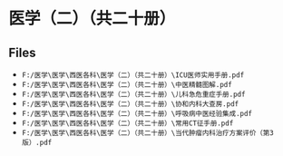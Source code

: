 # 医学（二）（共二十册）

## Files

- `F:/医学\医学\西医各科\医学（二）（共二十册）\ICU医师实用手册.pdf`
- `F:/医学\医学\西医各科\医学（二）（共二十册）\中医精髓图解.pdf`
- `F:/医学\医学\西医各科\医学（二）（共二十册）\儿科急危重症手册.pdf`
- `F:/医学\医学\西医各科\医学（二）（共二十册）\协和内科大查房.pdf`
- `F:/医学\医学\西医各科\医学（二）（共二十册）\呼吸病中医经验集成.pdf`
- `F:/医学\医学\西医各科\医学（二）（共二十册）\常用CT征手册.pdf`
- `F:/医学\医学\西医各科\医学（二）（共二十册）\当代肿瘤内科治疗方案评价（第3版）.pdf`
